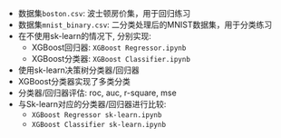 * 数据集`boston.csv`: 波士顿房价集，用于回归练习
* 数据集`mnist_binary.csv`: 二分类处理后的MNIST数据集，用于分类练习
* 在不使用sk-learn的情况下, 分别实现:
  * XGBoost回归器: `XGBoost Regressor.ipynb`
  * XGBoost分类器: `XGBoost Classifier.ipynb`
* 使用sk-learn决策树分类器/回归器
* XGBoost分类器实现了多类分类
* 分类器/回归器评估: roc, auc, r-square, mse
* 与Sk-learn对应的分类器/回归器进行比较: 
  * `XGBoost Regressor sk-learn.ipynb`
  * `XGBoost Classifier sk-learn.ipynb`

